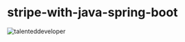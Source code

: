 # stripe-with-java-spring-boot
<p align="left"> <img src="https://komarev.com/ghpvc/?username=talenteddeveloper&label=Total%20views&color=0e75b6&style=flat" alt="talenteddeveloper" /> </p>
